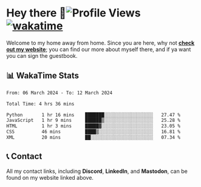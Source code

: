 # Hey there :wave:![Profile Views](https://komarev.com/ghpvc/?username=skifli) [![wakatime](https://wakatime.com/badge/user/b4317b02-0c6d-457b-82a4-a448b8a8d1df.svg)](https://wakatime.com/@b4317b02-0c6d-457b-82a4-a448b8a8d1df)

Welcome to my home away from home. Since you are here, why not [**check out my website**](https://skifli.pages.dev); you can find our more about myself there, and if ya want you can sign the guestbook.

## 📊 WakaTime Stats

<!--START_SECTION:waka-->

```txt
From: 06 March 2024 - To: 12 March 2024

Total Time: 4 hrs 36 mins

Python       1 hr 16 mins    ███████░░░░░░░░░░░░░░░░░░   27.47 %
JavaScript   1 hr 9 mins     ██████▒░░░░░░░░░░░░░░░░░░   25.28 %
HTML         1 hr 3 mins     █████▓░░░░░░░░░░░░░░░░░░░   23.05 %
CSS          46 mins         ████▒░░░░░░░░░░░░░░░░░░░░   16.81 %
XML          20 mins         ██░░░░░░░░░░░░░░░░░░░░░░░   07.34 %
```

<!--END_SECTION:waka-->

## 📞 Contact

All my contact links, including **Discord**, **LinkedIn**, and **Mastodon**, can be found on my website linked above.
